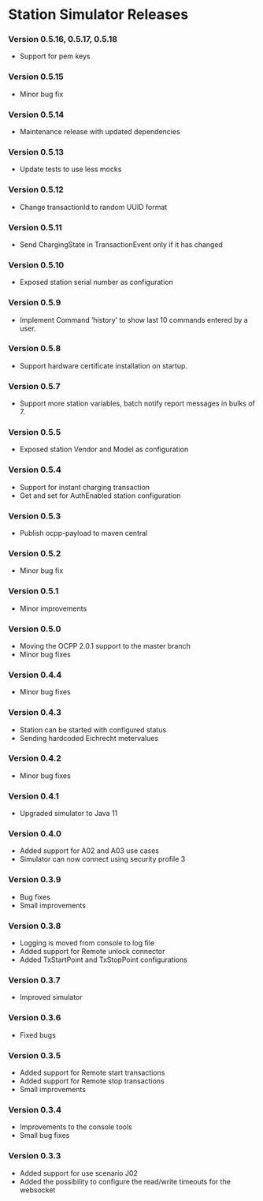 # Station Simulator Releases #

### Version 0.5.16, 0.5.17, 0.5.18
- Support for pem keys

### Version 0.5.15
- Minor bug fix

### Version 0.5.14
- Maintenance release with updated dependencies

### Version 0.5.13
- Update tests to use less mocks

### Version 0.5.12
- Change transactionId to random UUID format

### Version 0.5.11
- Send ChargingState in TransactionEvent only if it has changed 

### Version 0.5.10
- Exposed station serial number as configuration

### Version 0.5.9
- Implement Command ‘history’ to show last 10 commands entered by a user.

### Version 0.5.8

- Support hardware certificate installation on startup.

### Version 0.5.7

- Support more station variables, batch notify report messages in bulks of 7.

### Version 0.5.5

- Exposed station Vendor and Model as configuration

### Version 0.5.4

- Support for instant charging transaction
- Get and set for AuthEnabled station configuration

### Version 0.5.3

- Publish ocpp-payload to maven central

### Version 0.5.2

- Minor bug fix

### Version 0.5.1

- Minor improvements

### Version 0.5.0

- Moving the OCPP 2.0.1 support to the master branch
- Minor bug fixes 

### Version 0.4.4

- Minor bug fixes

### Version 0.4.3

- Station can be started with configured status
- Sending hardcoded Eichrecht metervalues

### Version 0.4.2

- Minor bug fixes

### Version 0.4.1

- Upgraded simulator to Java 11

### Version 0.4.0

- Added support for A02 and A03 use cases
- Simulator can now connect using security profile 3 

### Version 0.3.9

- Bug fixes
- Small improvements

### Version 0.3.8

- Logging is moved from console to log file
- Added support for Remote unlock connector
- Added TxStartPoint and TxStopPoint configurations

### Version 0.3.7

- Improved simulator 

### Version 0.3.6

- Fixed bugs

### Version 0.3.5

- Added support for Remote start transactions
- Added support for Remote stop transactions
- Small improvements

### Version 0.3.4

- Improvements to the console tools
- Small bug fixes

### Version 0.3.3

- Added support for use scenario J02
- Added the possibility to configure the read/write timeouts for the websocket
